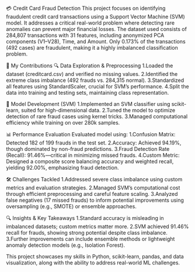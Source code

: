 💳 Credit Card Fraud Detection
This project focuses on identifying fraudulent credit card transactions using a Support Vector Machine (SVM) model. It addresses a critical real-world problem where detecting rare anomalies can prevent major financial losses. The dataset used consists of 284,807 transactions with 31 features, including anonymized PCA components (V1–V28), Time, and Amount. Only 0.173% of the transactions (492 cases) are fraudulent, making it a highly imbalanced classification problem.

🧠 My Contributions
🔍 Data Exploration & Preprocessing
1.Loaded the dataset (creditcard.csv) and verified no missing values.
2.Identified the extreme class imbalance (492 frauds vs. 284,315 normal).
3.Standardized all features using StandardScaler, crucial for SVM’s performance.
4.Split the data into training and testing sets, maintaining class representation.

🤖 Model Development (SVM)
1.Implemented an SVM classifier using scikit-learn, suited for high-dimensional data.
2.Tuned the model to optimize detection of rare fraud cases using kernel tricks.
3.Managed computational efficiency while training on over 280k samples.

📊 Performance Evaluation
Evaluated model using:
1.Confusion Matrix: Detected 182 of 199 frauds in the test set.
2.Accuracy: Achieved 94.19%, though dominated by non-fraud predictions.
3.Fraud Detection Rate (Recall): 91.46%—critical in minimizing missed frauds.
4.Custom Metric: Designed a composite score balancing accuracy and weighted recall, yielding 92.00%, emphasizing fraud detection.

🛠️ Challenges Tackled
1.Addressed severe class imbalance using custom metrics and evaluation strategies.
2.Managed SVM’s computational cost through efficient preprocessing and careful feature scaling.
3.Analyzed false negatives (17 missed frauds) to inform potential improvements using oversampling (e.g., SMOTE) or ensemble approaches.

🔍 Insights & Key Takeaways
1.Standard accuracy is misleading in imbalanced datasets; custom metrics matter more.
2.SVM achieved 91.46% recall for frauds, showing strong potential despite class imbalance.
3.Further improvements can include ensemble methods or lightweight anomaly detection models (e.g., Isolation Forest).

This project showcases my skills in Python, scikit-learn, pandas, and data visualization, along with the ability to address real-world ML challenges.
